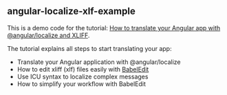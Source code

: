 ## angular-localize-xlf-example

This is a demo code for the tutorial:
[How to translate your Angular app with @angular/localize and XLIFF](https://www.codeandweb.com/babeledit/tutorials/how-to-translate-your-angular-app-with-xlf-files).

The tutorial explains all steps to start translating your app:

- Translate your Angular application with @angular/localize
- How to edit xliff (xlf) files easily with [BabelEdit](https://www.codeandweb.com/babeledit)
- Use ICU syntax to localize complex messages
- How to simplify your workflow with BabelEdit
